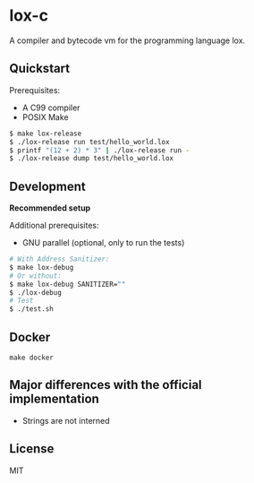 # lox-c


A compiler and bytecode vm for the programming language lox.


## Quickstart

Prerequisites:
- A C99 compiler
- POSIX Make

```sh
$ make lox-release
$ ./lox-release run test/hello_world.lox
$ printf "(12 + 2) * 3" | ./lox-release run -
$ ./lox-release dump test/hello_world.lox
```


## Development

**Recommended setup**

Additional prerequisites:

- GNU parallel (optional, only to run the tests)

```sh
# With Address Sanitizer:
$ make lox-debug
# Or without:
$ make lox-debug SANITIZER=""
$ ./lox-debug
# Test
$ ./test.sh
```

## Docker

`make docker`

## Major differences with the official implementation

- Strings are not interned

## License

MIT

